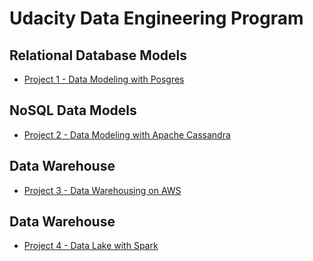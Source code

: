 # Udacity Data Engineering Program

## Relational Database Models
- [Project 1 - Data Modeling with Posgres](https://github.com/toshi2135/udacity-data-engineering/tree/main/project-1-relational-model)

## NoSQL Data Models
- [Project 2 - Data Modeling with Apache Cassandra](https://github.com/toshi2135/udacity-data-engineering/tree/main/project-2-nosql-data-modeling)

## Data Warehouse
- [Project 3 - Data Warehousing on AWS](https://github.com/toshi2135/udacity-data-engineering/tree/main/project-3-data-warehouse)

## Data Warehouse
- [Project 4 - Data Lake with Spark](https://github.com/toshi2135/udacity-data-engineering/tree/main/project-4-data-lake)